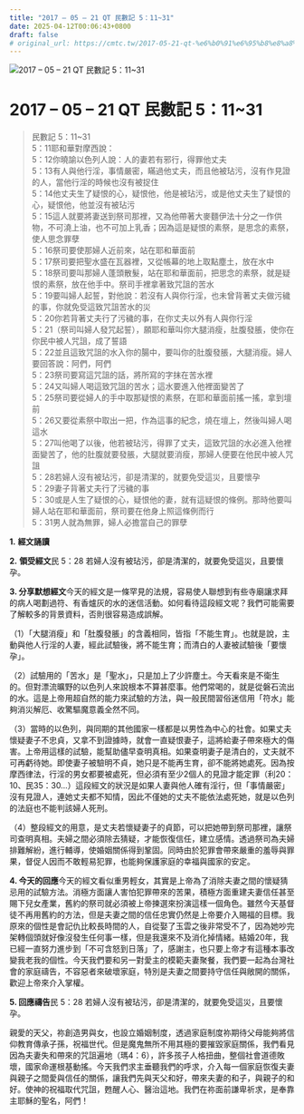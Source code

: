 ```yaml
---
title: "2017 – 05 – 21 QT 民數記 5：11~31"
date: 2025-04-12T00:06:43+0800
draft: false
# original_url: https://cmtc.tw/2017-05-21-qt-%e6%b0%91%e6%95%b8%e8%a8%98-5%ef%bc%9a1131
---
```


![2017 – 05 – 21 QT 民數記 5：11~31](/images/qt.jpg   "2017 – 05 – 21 QT 民數記 5：11~31")

# 2017 – 05 – 21 QT 民數記 5：11~31

> 民數記 5：11~31  
> 5：11耶和華對摩西說：  
> 5：12你曉諭以色列人說：人的妻若有邪行，得罪他丈夫  
> 5：13有人與他行淫，事情嚴密，瞞過他丈夫，而且他被玷污，沒有作見證的人，當他行淫的時候也沒有被捉住  
> 5：14他丈夫生了疑恨的心，疑恨他，他是被玷污，或是他丈夫生了疑恨的心，疑恨他，他並沒有被玷污  
> 5：15這人就要將妻送到祭司那裡，又為他帶著大麥麵伊法十分之一作供物，不可澆上油，也不可加上乳香；因為這是疑恨的素祭，是思念的素祭，使人思念罪孽  
> 5：16祭司要使那婦人近前來，站在耶和華面前  
> 5：17祭司要把聖水盛在瓦器裡，又從帳幕的地上取點塵土，放在水中  
> 5：18祭司要叫那婦人蓬頭散髮，站在耶和華面前，把思念的素祭，就是疑恨的素祭，放在他手中。祭司手裡拿著致咒詛的苦水  
> 5：19要叫婦人起誓，對他說：若沒有人與你行淫，也未曾背著丈夫做污穢的事，你就免受這致咒詛苦水的災  
> 5：20你若背著丈夫行了污穢的事，在你丈夫以外有人與你行淫  
> 5：21（祭司叫婦人發咒起誓），願耶和華叫你大腿消瘦，肚腹發脹，使你在你民中被人咒詛，成了誓語  
> 5：22並且這致咒詛的水入你的腸中，要叫你的肚腹發脹，大腿消瘦。婦人要回答說：阿們，阿們  
> 5：23祭司要寫這咒詛的話，將所寫的字抹在苦水裡  
> 5：24又叫婦人喝這致咒詛的苦水；這水要進入他裡面變苦了  
> 5：25祭司要從婦人的手中取那疑恨的素祭，在耶和華面前搖一搖，拿到壇前  
> 5：26又要從素祭中取出一把，作為這事的紀念，燒在壇上，然後叫婦人喝這水  
> 5：27叫他喝了以後，他若被玷污，得罪了丈夫，這致咒詛的水必進入他裡面變苦了，他的肚腹就要發脹，大腿就要消瘦，那婦人便要在他民中被人咒詛  
> 5：28若婦人沒有被玷污，卻是清潔的，就要免受這災，且要懷孕  
> 5：29妻子背著丈夫行了污穢的事  
> 5：30或是人生了疑恨的心，疑恨他的妻，就有這疑恨的條例。那時他要叫婦人站在耶和華面前，祭司要在他身上照這條例而行  
> 5：31男人就為無罪，婦人必擔當自己的罪孽

**1.** **經文誦讀**

**2.** **領受經文**民 5：28 若婦人沒有被玷污，卻是清潔的，就要免受這災，且要懷孕。

**3. 分享默想經文**今天的經文是一條罕見的法規，容易使人聯想到有些寺廟讓求拜的病人喝劃過符、有香爐灰的水的迷信活動。如何看待這段經文呢？我們可能需要了解較多的背景資料，否則很容易造成誤解。

（1）「大腿消瘦」和「肚腹發脹」的含義相同，皆指「不能生育」。也就是說，主動與他人行淫的人妻，經此試驗後，將不能生育；而清白的人妻被試驗後「要懷孕」。

（2）試驗用的「苦水」是「聖水」，只是加上了少許塵土。今天看來是不衛生的。但對漂流曠野的以色列人來說根本不算甚麼事。他們常喝的，就是從磐石流出的水。這是上帝用超自然的能力來試驗的方法，與一般民間習俗迷信用「符水」能夠消災解厄、收驚驅魔意義全然不同。

（3）當時的以色列，與同期的其他國家一樣都是以男性為中心的社會。如果丈夫懷疑妻子不忠貞，又拿不到證據時，就會一直疑恨妻子，這將給妻子帶來極大的傷害。上帝用這樣的試驗，能幫助儘早查明真相。如果查明妻子是清白的，丈夫就不可再虧待她。即使妻子被驗明不貞，她只是不能再生育，卻不能將她處死。因為按摩西律法，行淫的男女都要被處死，但必須有至少2個人的見證才能定罪（利20：10、民35：30…）這段經文的狀況是如果人妻與他人確有淫行，但「事情嚴密」沒有見證人，連她丈夫都不知情，因此不僅她的丈夫不能依法處死她，就是以色列的法庭也不能判該婦人死刑。

（4）整段經文的用意，是丈夫若懷疑妻子的貞節，可以把她帶到祭司那裡，讓祭司查明真相。夫婦之間必須除去猜疑，才能恢復信任，建立感情。透過祭司為夫婦排難解紛，進行輔導，使婚姻關係得到鞏固。同時由於犯罪會帶來嚴重的羞辱與罪果，督促人因而不敢輕易犯罪，也能夠保護家庭的幸福與國家的安定。

**4. 今天的回應**今天的經文看似重男輕女，其實是上帝為了消除夫妻之間的懷疑猜忌用的試驗方法。消極方面讓人害怕犯罪帶來的苦果，積極方面重建夫妻信任甚至賜下兒女產業，舊約的祭司就必須被上帝揀選來扮演這樣一個角色。雖然今天基督徒不再用舊約的方法，但是夫妻之間的信任忠實仍然是上帝要介入賜福的目標。我原來的個性是會記仇比較長時間的人，自從娶了玉雲之後非常受不了，因為她吵完架轉個頭就好像沒發生任何事一樣，但是我還來不及消化掉情緒。結婚20年，我已經一直努力進步到「不可含怒到日落」了，感謝主，也只要上帝才有這種本事改變我老我的個性。今天我們要和另一對愛主的模範夫妻聚餐，我們要一起為台灣社會的家庭禱告，不容惡者來破壞家庭，特別是夫妻之間要持守信任與敞開的關係，歡迎上帝來介入掌權。

**5. 回應禱告**民 5：28 若婦人沒有被玷污，卻是清潔的，就要免受這災，且要懷孕。

親愛的天父，祢創造男與女，也設立婚姻制度，透過家庭制度祢期待父母能夠將信仰教育傳承子孫，祝福世代。但是魔鬼無所不用其極的要摧毀家庭關係，我們看見因為夫妻失和帶來的咒詛遍地（瑪4：6），許多孩子人格扭曲，整個社會道德敗壞，國家命運根基動搖。今天我們求主垂聽我們的呼求，介入每一個家庭恢復夫妻與親子之間愛與信任的關係，讓我們先與天父和好，帶來夫妻的和子，與親子的和好。使神的祝福取代咒詛，甦醒人心、醫治這地。我們在祢面前謙卑祈求，是奉靠主耶穌的聖名，阿們！